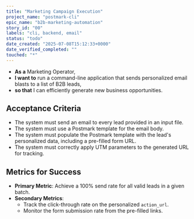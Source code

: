 ```yaml
---
title: "Marketing Campaign Execution"
project_name: "postmark-cli"
epic_name: "b2b-marketing-automation"
story_id: "00"
labels: "cli, backend, email"
status: "todo"
date_created: "2025-07-08T15:12:33+0000"
date_verified_completed: ""
touched: "*"
---
```


- **As a** Marketing Operator,
- **I want to** run a command-line application that sends personalized email blasts to a list of B2B leads,
- **so that** I can efficiently generate new business opportunities.

## Acceptance Criteria

- The system must send an email to every lead provided in an input file.
- The system must use a Postmark template for the email body.
- The system must populate the Postmark template with the lead's personalized data, including a pre-filled form URL.
- The system must correctly apply UTM parameters to the generated URL for tracking.

## Metrics for Success

- **Primary Metric**: Achieve a 100% send rate for all valid leads in a given batch.
- **Secondary Metrics**:
  - Track the click-through rate on the personalized `action_url`.
  - Monitor the form submission rate from the pre-filled links.
